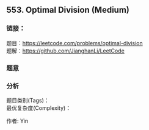 ## 553. Optimal Division (Medium)

### **链接**：
题目：https://leetcode.com/problems/optimal-division  
题解：https://github.com/JianghanLi/LeetCode

### **题意**



### **分析**  
题目类别(Tags)：  
最优复杂度(Complexity)：  



作者: Yin
